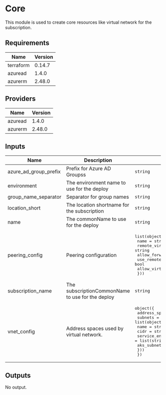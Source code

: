 # Core

This module is used to create core resources like virtual network for the subscription.

## Requirements

| Name | Version |
|------|---------|
| terraform | 0.14.7 |
| azuread | 1.4.0 |
| azurerm | 2.48.0 |

## Providers

| Name | Version |
|------|---------|
| azuread | 1.4.0 |
| azurerm | 2.48.0 |

## Inputs

| Name | Description | Type | Default | Required |
|------|-------------|------|---------|:--------:|
| azure\_ad\_group\_prefix | Prefix for Azure AD Groupss | `string` | `"az"` | no |
| environment | The environment name to use for the deploy | `string` | n/a | yes |
| group\_name\_separator | Separator for group names | `string` | `"-"` | no |
| location\_short | The location shortname for the subscription | `string` | n/a | yes |
| name | The commonName to use for the deploy | `string` | n/a | yes |
| peering\_config | Peering configuration | <pre>list(object({<br>    name                         = string<br>    remote_virtual_network_id    = string<br>    allow_forwarded_traffic      = bool<br>    use_remote_gateways          = bool<br>    allow_virtual_network_access = bool<br>  }))</pre> | `[]` | no |
| subscription\_name | The subscriptionCommonName to use for the deploy | `string` | n/a | yes |
| vnet\_config | Address spaces used by virtual network. | <pre>object({<br>    address_space = list(string)<br>    subnets = list(object({<br>      name              = string<br>      cidr              = string<br>      service_endpoints = list(string)<br>      aks_subnet        = bool<br>    }))<br>  })</pre> | n/a | yes |

## Outputs

No output.

